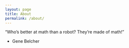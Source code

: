 ```yaml
---
layout: page
title: About
permalink: /about/
---
```

 “Who’s better at math than a robot? They’re made of math!”  
- Gene Belcher
